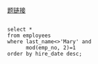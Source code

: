 [题链接](https://www.nowcoder.com/practice/a32669eb1d1740e785f105fa22741d5c?tpId=82&&tqId=29767&rp=1&ru=/activity/oj&qru=/ta/sql/question-ranking)

```shell

select * 
from employees 
where last_name<>'Mary' and 
      mod(emp_no, 2)=1 
order by hire_date desc;
```